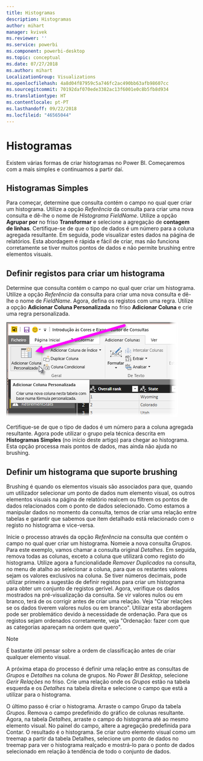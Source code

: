 ```yaml
---
title: Histogramas
description: Histogramas
author: mihart
manager: kvivek
ms.reviewer: ''
ms.service: powerbi
ms.component: powerbi-desktop
ms.topic: conceptual
ms.date: 07/27/2018
ms.author: mihart
LocalizationGroup: Visualizations
ms.openlocfilehash: 4a8d04f87959c5a746fc2ac490bb63afb98607cc
ms.sourcegitcommit: 70192daf070ede3382ac13f6001e0c8b5fb8d934
ms.translationtype: HT
ms.contentlocale: pt-PT
ms.lasthandoff: 09/22/2018
ms.locfileid: "46565044"
---
```

# <a name="histograms"></a>Histogramas
Existem várias formas de criar histogramas no Power BI. Começaremos com a mais simples e continuamos a partir daí.

## <a name="simple-histograms"></a>Histogramas Simples
Para começar, determine que consulta contém o campo no qual quer criar um histograma.  Utilize a opção *Referência* da consulta para criar uma nova consulta e dê-lhe o nome de *Histograma FieldName*. Utilize a opção **Agrupar por** no friso **Transformar** e selecione a agregação de **contagem de linhas**. Certifique-se de que o tipo de dados é um número para a coluna agregada resultante. Em seguida, pode visualizar estes dados na página de relatórios. Esta abordagem é rápida e fácil de criar, mas não funciona corretamente se tiver muitos pontos de dados e não permite brushing entre elementos visuais.

## <a name="defining-buckets-to-build-a-histogram"></a>Definir registos para criar um histograma
Determine que consulta contém o campo no qual quer criar um histograma. Utilize a opção *Referência* da consulta para criar uma nova consulta e dê-lhe o nome de *FieldName*.  Agora, defina os registos com uma regra. Utilize a opção **Adicionar Coluna Personalizada** no friso **Adicionar Coluna** e crie uma regra personalizada.

![](media/service-histograms/powerbi-service-histograms_1.png)

Certifique-se de que o tipo de dados é um número para a coluna agregada resultante. Agora pode utilizar o grupo pela técnica descrita em **Histogramas Simples** (no início deste artigo) para chegar ao histograma. Esta opção processa mais pontos de dados, mas ainda não ajuda no brushing.

## <a name="defining-a-histogram-that-supports-brushing"></a>Definir um histograma que suporte brushing
Brushing é quando os elementos visuais são associados para que, quando um utilizador selecionar um ponto de dados num elemento visual, os outros elementos visuais na página de relatório realcem ou filtrem os pontos de dados relacionados com o ponto de dados selecionado.  Como estamos a manipular dados no momento da consulta, temos de criar uma relação entre tabelas e garantir que sabemos que item detalhado está relacionado com o registo no histograma e vice-versa.

Inicie o processo através da opção *Referência* na consulta que contém o campo no qual quer criar um histograma.  Nomeie a nova consulta *Grupos*.  Para este exemplo, vamos chamar a consulta original *Detalhes*.  Em seguida, remova todas as colunas, exceto a coluna que utilizará como registo do histograma.  Utilize agora a funcionalidade *Remover Duplicados* na consulta, no menu de atalho ao selecionar a coluna, para que os restantes valores sejam os valores exclusivos na coluna. Se tiver números decimais, pode utilizar primeiro a sugestão de definir registos para criar um histograma para obter um conjunto de registos gerível.  Agora, verifique os dados mostrados na pré-visualização da consulta. Se vir valores nulos ou em branco, terá de os corrigir antes de criar uma relação. Veja "Criar relações se os dados tiverem valores nulos ou em branco". Utilizar esta abordagem pode ser problemático devido à necessidade de ordenação. Para que os registos sejam ordenados corretamente, veja "Ordenação: fazer com que as categorias apareçam na ordem que quero". 

> [!NOTE]
> É bastante útil pensar sobre a ordem de classificação antes de criar qualquer elemento visual.   
> 
> 

A próxima etapa do processo é definir uma relação entre as consultas de *Grupos* e *Detalhes* na coluna de grupos.  No *Power BI Desktop*, selecione *Gerir Relações* no friso.  Crie uma relação onde os *Grupos* estão na tabela esquerda e os *Detalhes* na tabela direita e selecione o campo que está a utilizar para o histograma. 

O último passo é criar o histograma. Arraste o campo Grupo da tabela *Grupos*. Remova o campo predefinido do gráfico de colunas resultante.  Agora, na tabela *Detalhes*, arraste o campo do histograma até ao mesmo elemento visual. No painel do campo, altere a agregação predefinida para Contar. O resultado é o histograma. Se criar outro elemento visual como um treemap a partir da tabela Detalhes, selecione um ponto de dados no treemap para ver o histograma realçado e mostrá-lo para o ponto de dados selecionado em relação à tendência de todo o conjunto de dados.

